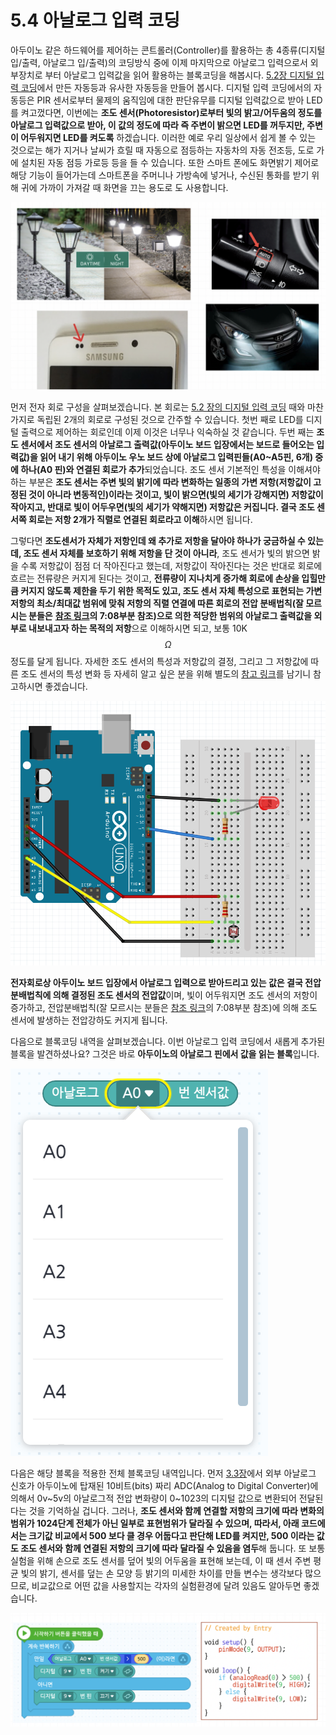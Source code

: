 # 5.4 아날로그 입력 코딩

아두이노 같은 하드웨어를 제어하는 콘트롤러\(Controller\)를 활용하는 총 4종류\(디지털 입/출력, 아날로그 입/출력\)의 코딩방식 중에 이제 마지막으로 아날로그 입력으로서 외부장치로 부터 아날로그 입력값을 읽어 활용하는 블록코딩을 해봅시다. [5.2장 디지털 입력 코딩](digital_input.md)에서 만든 자동등과 유사한 자동등을 만들어 봅시다. 디지털 입력 코딩에서의 자동등은 PIR 센서로부터 물제의 움직임에 대한 판단유무를 디지털 입력값으로 받아 LED를 켜고껐다면, 이번에는 **조도 센서\(Photoresistor\)로부터 빛의 밝고/어두움의 정도를 아날로그 입력값으로 받아, 이 값의 정도에 따라 즉 주변이 밝으면 LED를 꺼두지만, 주변이 어두워지면 LED를 켜도록** 하겠습니다. 이러한 예로 우리 일상에서 쉽게 볼 수 있는 것으로는 해가 지거나 날씨가 흐릴 때 자동으로 점등하는 자동차의 자동 전조등, 도로 가에 설치된 자동 점등 가로등 등을 들 수 있습니다. 또한 스마트 폰에도 화면밝기 제어로 해당 기능이 들어가는데 스마트폰을 주머니나 가방속에 넣거나, 수신된 통화를 받기 위해 귀에 가까이 가져갈 때 화면을 끄는 용도로 도 사용합니다.

![](../.gitbook/assets/image%20%2830%29.png)

먼저 전자 회로 구성을 살펴보겠습니다. 본 회로는 [5.2 장의 디지털 입력 코딩](digital_input.md) 때와 마찬가지로 독립된 2개의 회로로 구성된 것으로 간주할 수 있습니다. 첫번 째로 LED를 디지털 출력으로 제어하는 회로인데 이제 이것은 너무나 익숙하실 것 같습니다. 두번 째는 **조도 센서에서 조도 센서의 아날로그 출력값\(아두이노 보드 입장에서는 보드로 들어오는 입력값\)을 읽어 내기 위해 아두이노 우노 보드 상에 아날로그 입력핀들\(A0~A5핀, 6개\) 중에 하나\(A0 핀\)와 연결된 회로가 추가**되었습니다. 조도 센서 기본적인 특성을 이해셔야 하는 부분은 **조도 센서는 주변 빛의 밝기에 따라 변화하는 일종의 가변 저항\(저항값이 고정된 것이 아니라 변동적인\)이라는 것이고, 빛이 밝으면\(빛의 세기가 강해지면\) 저항값이 작아지고, 반대로 빛이 어두우면\(빛의 세기가 약해지면\) 저항값은 커집니다. 결국 조도 센서쪽 회로는 저항 2개가 직렬로 연결된 회로라고 이해**하시면 됩니다. 

그렇다면 **조도센서가 자체가 저항인데 왜 추가로 저항을 달아야 하나가 궁금하실 수 있는데, 조도 센서 자체를 보호하기 위해 저항을 단 것이 아니라**, 조도 센서가 빛의 밝으면 밝을 수록  저항값이 점점 더 작아진다고 했는데, 저항값이 작아진다는 것은 반대로 회로에 흐르는 전류량은 커지게 된다는 것이고, **전류량이 지나치게 증가해 회로에 손상을 입힐만큼 커지지 않도록 제한을 두기 위한 목적도 있고, 조도 센서 자체 특성으로 표현되는 가변저항의 최소/최대값 범위에 맞춰 저항의 직렬 연결에 따른 회로의 전압 분배법칙\(잘 모르시는 분들은** [**참조 링크**](https://www.youtube.com/watch?v=4GtcaMhOOv0)**의 7:08부분 참조\)으로 의한 적당한 범위의 아날로그 출력값을 외부로 내보내고자 하는 목적의 저항**으로 이해하시면 되고, 보통 10K$$\Omega$$정도를 달게 됩니다. 자세한 조도 센서의 특성과 저항값의 결정, 그리고 그 저항값에 따른 조도 센서의 특성 변화 등 자세히 알고 싶은 분을 위해 별도의 [참고 링크](https://makeabilitylab.github.io/physcomp/sensors/photoresistors.html)를 남기니 참고하시면 좋겠습니다.

![](../.gitbook/assets/image%20%2833%29.png)

**전자회로상 아두이노 보드 입장에서 아날로그 입력으로 받아드리고 있는 값은 결국 전압분배법칙에 의해 결정된 조도 센서의 전압값**이며, 빛이 어두워지면 조도 센서의 저항이 증가하고,  전압분배법칙\(잘 모르시는 분들은 [참조 링크](https://www.youtube.com/watch?v=4GtcaMhOOv0)의 7:08부분 참조\)에 의해 조도 센서에 발생하는 전압강하도 커지게 됩니다.

다음으로 블록코딩 내역을 살펴보겠습니다. 이번 아날로그 입력 코딩에서 새롭게 추가된 블록을 발견하셨나요? 그것은 바로 **아두이노의 아날로그 핀에서 값을 읽는 블록**입니다. 

![](../.gitbook/assets/image%20%2829%29.png)

다음은 해당 블록을 적용한 전체 블록코딩 내역입니다. 먼저  [3.3장](../coding_start/4.1.md#analog-output)에서 외부 아날로그 신호가 아두이노에 탑재된 10비트\(bits\) 짜리 ADC\(Analog to Digital Converter\)에 의해서 0v~5v의 아날로그적 전압 변화량이 0~1023의 디지털 값으로 변환되어 전달된다는 것을 기억하실 겁니다. 그러나, **조도 센서와 함께 연결할 저항의 크기에 따라 변화의 범위가 1024단계 전체가 아닌 일부로 표현범위가 달라질 수 있으며, 따라서, 아래 코드에서는 크기값 비교에서 500 보다 클 경우 어둡다고 판단해 LED를 켜지만, 500 이라는 값도 조도 센서와 함께 연결된 저항의 크기에 따라 달라질 수 있음을 염두**해 둡니다. 또 보통 실험을 위해 손으로 조도 센서를 덮어 빛의 어두움을 표현해 보는데, 이 때 센서 주변 평균 빛의 밝기, 센서를 덮는 손 모양 등 밝기의 미세한 차이를 만들 변수는 생각보다 많으므로, 비교값으로 어떤 값을 사용할지는 각자의 실험환경에 달려 있음도 알아두면 좋겠습니다.

![](../.gitbook/assets/image%20%2835%29.png)



